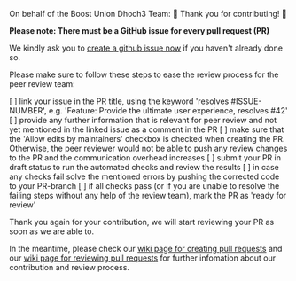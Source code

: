 On behalf of the Boost Union Dhoch3 Team: 🎉 Thank you for contributing! 🎉

**Please note: There must be a GitHub issue for every pull request (PR)**

We kindly ask you to [create a github issue now](https://github.com/moodle-an-hochschulen/moodle-theme_boost_union_dhoch3/issues/new/choose) if you haven't already done so.

Please make sure to follow these steps to ease the review process for the peer review team:

[ ] link your issue in the PR title, using the keyword 'resolves #ISSUE-NUMBER', e.g. 'Feature: Provide the ultimate user experience, resolves #42'
[ ] provide any further information that is relevant for peer review and not yet mentioned in the linked issue as a comment in the PR
[ ] make sure that the 'Allow edits by maintainers' checkbox is checked when creating the PR. Otherwise, the peer reviewer would not be able to push any review changes to the PR and the communication overhead increases
[ ] submit your PR in draft status to run the automated checks and review the results
[ ] in case any checks fail solve the mentioned errors by pushing the corrected code to your PR-branch
[ ] if all checks pass (or if you are unable to resolve the failing steps without any help of the review team), mark the PR as 'ready for review'

Thank you again for your contribution, we will start reviewing your PR as soon as we are able to.

In the meantime, please check our [wiki page for creating pull requests](https://github.com/moodle-an-hochschulen/moodle-plugin-maintaining/wiki/Forking-a-plugin,-creating-a-pull-request-and-keeping-your-plugin-fork-repo-up-to-date-(correctly)) and our [wiki page for reviewing pull requests](https://github.com/moodle-an-hochschulen/moodle-plugin-maintaining/wiki/Check-list-for-peer-reviewing-patches-and-pull-requests) for further infomation about our contribution and review process.

